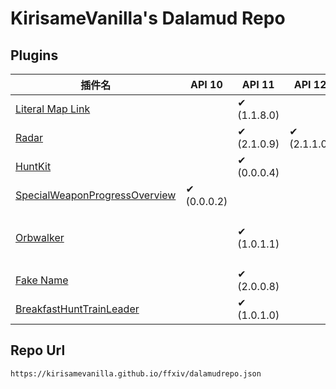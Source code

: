 # KirisameVanilla's Dalamud Repo
## Plugins
| 插件名                     | API 10 | API 11 | API 12 | 作者  |
|----------------------------|--------|--------|-------|-------|
| [Literal Map Link](https://github.com/Asvel/ffxiv-literal-map-link) |      | ✔ (1.1.8.0)     |      | Asvel |
| [Radar](https://github.com/KirisameVanilla/Radar) |      | ✔ (2.1.0.9)     | ✔ (2.1.1.0)     | akira0245, KirisameVanilla |
| [HuntKit](https://github.com/KirisameVanilla/Marisa-s-HuntKit) |      | ✔ (0.0.0.4)     |      | KirisameVanilla |
| [SpecialWeaponProgressOverview](https://github.com/KirisameVanilla/SpecialWeaponProgressOverview) | ✔ (0.0.0.2)     |      |      | KirisameVanilla |
| [Orbwalker](https://github.com/KirisameVanilla/Orbwalker) |      | ✔ (1.0.1.1)     |      | kawaii, NightmareXIV, KirisameVanilla (本地化) |
| [Fake Name](https://github.com/KirisameVanilla/FakeName) |      | ✔ (2.0.0.8)     |      | KirisameVanilla |
| [BreakfastHuntTrainLeader](https://github.com/KirisameVanilla/BreakfastHuntTrainLeader) |      | ✔ (1.0.1.0)     |      | KirisameVanilla |
## Repo Url
```
https://kirisamevanilla.github.io/ffxiv/dalamudrepo.json
```